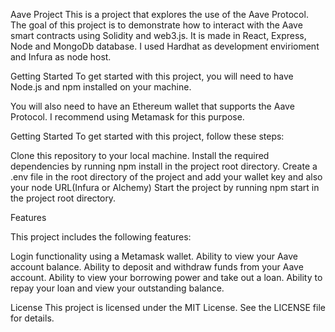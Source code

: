 Aave Project
This is a project that explores the use of the Aave Protocol. The goal of this project is to demonstrate how to interact with the Aave smart contracts using Solidity and web3.js. It is made in React, Express, Node and MongoDb database. I used Hardhat as development envirioment and Infura as node host.

Getting Started
To get started with this project, you will need to have Node.js and npm installed on your machine.

You will also need to have an Ethereum wallet that supports the Aave Protocol. I recommend using Metamask for this purpose.

Getting Started
To get started with this project, follow these steps:

Clone this repository to your local machine.
Install the required dependencies by running npm install in the project root directory.
Create a .env file in the root directory of the project and add your wallet key and also your node URL(Infura or Alchemy)
Start the project by running npm start in the project root directory.

Features

This project includes the following features:

Login functionality using a Metamask wallet.
Ability to view your Aave account balance.
Ability to deposit and withdraw funds from your Aave account.
Ability to view your borrowing power and take out a loan.
Ability to repay your loan and view your outstanding balance.


License
This project is licensed under the MIT License. See the LICENSE file for details.

